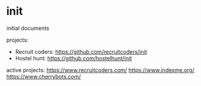 # init
initial documents

projects:
  - Recruit coders: https://github.com/recruitcoders/init
  - Hostel hunt: https://github.com/hostelhunt/init

active projects:
https://www.recruitcoders.com/
https://www.indexme.org/
https://www.cherrybots.com/
  
  
  
  

